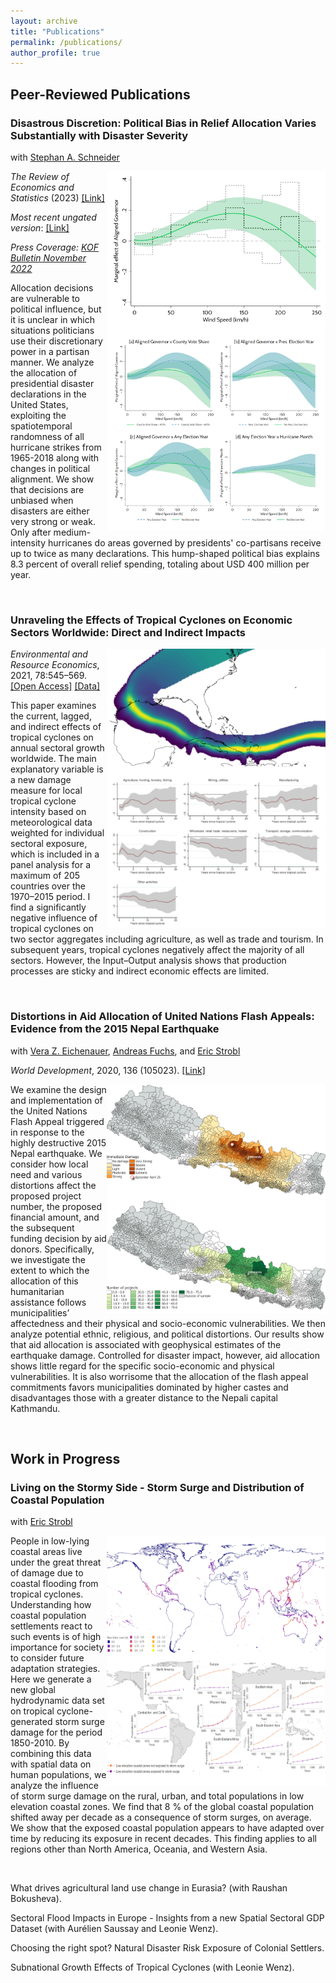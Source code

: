 ```yaml
---
layout: archive
title: "Publications"
permalink: /publications/
author_profile: true
---
```


## Peer-Reviewed Publications

### Disastrous Discretion: Political Bias in Relief Allocation Varies Substantially with Disaster Severity

with [Stephan A. Schneider](https://www.schneiderst.de/)  

<img align="right" src="/images/Paper4.png" width ="350">

*The Review of Economics and Statistics* (2023)
[[Link]](https://doi.org/10.1162/rest_a_01319) 

*Most recent ungated version*: [[Link]](https://deliverypdf.ssrn.com/delivery.php?ID=108065093065091093011122065067025067032037017041086025023085010065083083064103001030057099100122006004105118094002009075127068116038000015045103087098071084085110089004055022112113066096075011119087067124099071031110118103083105095090109108097088096085&EXT=pdf&INDEX=TRUE)


*Press Coverage: [KOF Bulletin November 2022](https://kof.ethz.ch/en/news-and-events/kof-bulletin/kof-bulletin/2022/11/A-politicians-perfect-storm-when-disaster-relief-is-politically-biased.html)*

Allocation decisions are vulnerable to political influence, but it is unclear in which situations politicians use their discretionary power in a partisan manner. We analyze the allocation of presidential disaster declarations in the United States, exploiting the spatiotemporal randomness of all hurricane strikes from 1965-2018 along with changes in political alignment. We show that decisions are unbiased when disasters are either very strong or weak. Only after medium-intensity hurricanes do areas governed by presidents' co-partisans receive up to twice as many declarations. This hump-shaped political bias explains 8.3 percent of overall relief spending, totaling about USD 400 million per year.

<br clear="right"/>

### Unraveling the Effects of Tropical Cyclones on Economic Sectors Worldwide: Direct and Indirect Impacts
 
<img align="right" src="/images/Paper1.png" width ="350">

*Environmental and Resource Economics*, 2021, 78:545–569. 
 [[Open Access]](https://doi.org/10.1007/s10640-021-00541-5) [[Data]](https://sven-kunze.github.io/datasets/)

This paper examines the current, lagged, and indirect effects of tropical cyclones on annual sectoral growth worldwide. The main explanatory variable is a new damage measure for local tropical cyclone intensity based on meteorological data weighted for individual sectoral exposure, which is included in a panel analysis for a maximum of 205 countries over the 1970–2015 period. I find a significantly negative influence of tropical cyclones on two sector aggregates including agriculture, as well as trade and tourism. In subsequent years, tropical cyclones negatively affect the majority of all sectors. However, the Input–Output analysis shows that production processes are sticky and indirect economic effects are limited. 

<br clear="right"/>

### Distortions in Aid Allocation of United Nations Flash Appeals: Evidence from the 2015 Nepal Earthquake
with [Vera Z. Eichenauer](https://sites.google.com/view/vera-eichenauer/home), [Andreas Fuchs](http://www.andreas-fuchs.net/), and [Eric Strobl](https://www.vwi.unibe.ch/ueber_uns/personen/prof_dr_strobl_eric/index_ger.html)  

*World Development*, 2020, 136 (105023).
[[Link]](https://doi.org/10.1016/j.worlddev.2020.105023) 

<img align="right" src="/images/Paper2.png" width ="350">


We examine the design and implementation of the United Nations Flash Appeal triggered in response to the highly destructive 2015 Nepal earthquake. We consider how local need and various distortions affect the proposed project number, the proposed financial amount, and the subsequent funding decision by aid donors. Specifically, we investigate the extent to which the allocation of this humanitarian assistance follows municipalities’ affectedness and their physical and socio-economic vulnerabilities. We then analyze potential ethnic, religious, and political distortions. Our results show that aid allocation is associated with geophysical estimates of the earthquake damage. Controlled for disaster impact, however, aid allocation shows little regard for the specific socio-economic and physical vulnerabilities. It is also worrisome that the allocation of the flash appeal commitments favors municipalities dominated by higher castes and disadvantages those with a greater distance to the Nepali capital Kathmandu.

<br clear="right"/>




## Work in Progress

### Living on the Stormy Side - Storm Surge and Distribution of Coastal Population 
with [Eric Strobl](https://www.vwi.unibe.ch/ueber_uns/personen/prof_dr_strobl_eric/index_ger.html)

<img align="right" src="/images/Paper3.png" width ="350" height="400">

People in low-lying coastal areas live under the great threat of damage due to coastal flooding from tropical cyclones. Understanding how coastal population settlements react to such events is of high importance for society to consider future adaptation strategies. Here we generate a new global hydrodynamic data set on tropical cyclone-generated storm surge damage for the period 1850-2010. By combining this data with spatial data on human populations, we analyze the influence of storm surge damage on the rural, urban, and total populations in low elevation coastal zones. We find that 8 % of the global coastal population shifted away per decade as a consequence of storm surges, on average. We show that the exposed coastal population appears to have adapted over time by reducing its exposure in recent decades. This finding applies to all regions other than North America, Oceania, and Western Asia. 

<br clear="right"/>

What drives agricultural land use change in Eurasia? (with Raushan Bokusheva).

Sectoral Flood Impacts in Europe - Insights from a new Spatial Sectoral GDP Dataset (with Aurélien Saussay and Leonie Wenz).

Choosing the right spot? Natural Disaster Risk Exposure of Colonial Settlers. 

Subnational Growth Effects of Tropical Cyclones (with Leonie Wenz).



<!--

## Working Papers





Geospatial Analyses of Natural Disasters: Economic Impacts, Societal Responses, and Political Bias, **2021**, PhD Dissertation, Heidelberg. [[Open Access]](https://doi.org/10.11588/heidok.00030140)


Distortions in Aid Allocation of United Nations Flash Appeals: Evidence from the 2015 Nepal Earthquake, **2020**, *World Development*, 136 (105023) (with [Vera Z. Eichenauer](https://sites.google.com/view/vera-eichenauer/home), [Andreas Fuchs](http://www.andreas-fuchs.net/), and [Eric Strobl](https://www.vwi.unibe.ch/ueber_uns/personen/prof_dr_strobl_eric/index_ger.html)). [[Link]](https://doi.org/10.1016/j.worlddev.2020.105023)

<details>
  <summary>Abstract</summary>
  We examine the design and implementation of the United Nations Flash Appeal triggered in response to the highly destructive 2015 Nepal earthquake. We consider how local need and various distortions affect the proposed project number, the proposed financial amount, and the subsequent funding decision by aid donors. Specifically, we investigate the extent to which the allocation of this humanitarian assistance follows municipalities’ affectedness and their physical and socio-economic vulnerabilities. We then analyze potential ethnic, religious, and political distortions. Our results show that aid allocation is associated with geophysical estimates of the earthquake damage. Controlled for disaster impact, however, aid allocation shows little regard for the specific socio-economic and physical vulnerabilities. It is also worrisome that the allocation of the flash appeal commitments favors municipalities dominated by higher castes and disadvantages those with a greater distance to the Nepali capital Kathmandu.
  </details>



## Working Papers

Disastrous Discretion: Ambiguous Decision Situations Foster Political Favoritism, **2021**, *KOF Working Papers*, 491 (with [Stephan A. Schneider](https://kof.ethz.ch/das-institut/personen/person-detail.MjUwMTg5.TGlzdC81NzgsODQ4OTAwOTg=.html)). [[Link]](https://doi.org/10.3929/ethz-b-000468932)

Living on the Stormy Side - Storm Surge and Distribution of Coastal Population, **2021** (with [Eric Strobl](https://www.vwi.unibe.ch/ueber_uns/personen/prof_dr_strobl_eric/index_ger.html))

## Work in Progress

Sectoral Flood Impacts in Europe - Insights from a new Spatial Sectoral GDP Dataset (with Aurélien Saussay and Leonie Wenz).

Analyzing the Effectiveness of Emergency Aid from Outer Space (with Vera Z. Eichenauer and Andreas Fuchs).

Choosing the right spot? Natural Disaster Risk Exposure of Colonial Settlers (with Johannes Matzat). 

Subnational Growth Effects of Tropical Cyclones (with Leonie Wenz).
-->
